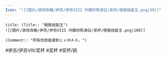 ```yaml
---
Icon: "![[图片/游戏攻略/伊苏/伊苏VIII 丹娜的陨涕日/奖杯/極致技能王.png|30]]"
---
```

```ad-common-bronze-trophy
title: (Title:: "極致技能王")
![[图片/游戏攻略/伊苏/伊苏VIII 丹娜的陨涕日/奖杯/極致技能王.png|100]]

(Comment:: "所有的技能達到ＬｖＭＡＸ。")
```

#伊苏/伊苏VIII/奖杯 #奖杯 #奖杯/铜
